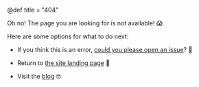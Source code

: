 @def title = "404"

Oh no! The page you are looking for is not available! :scream:

Here are some options for what to do next:

- If you think this is an error, [could you please open an issue](https://github.com/TheCedarPrince/thecedarprince.github.io/issues/new)? :pray:

- Return to [the site landing page](/) :rocket:

- Visit the [blog](/blog) :nerd_face:
